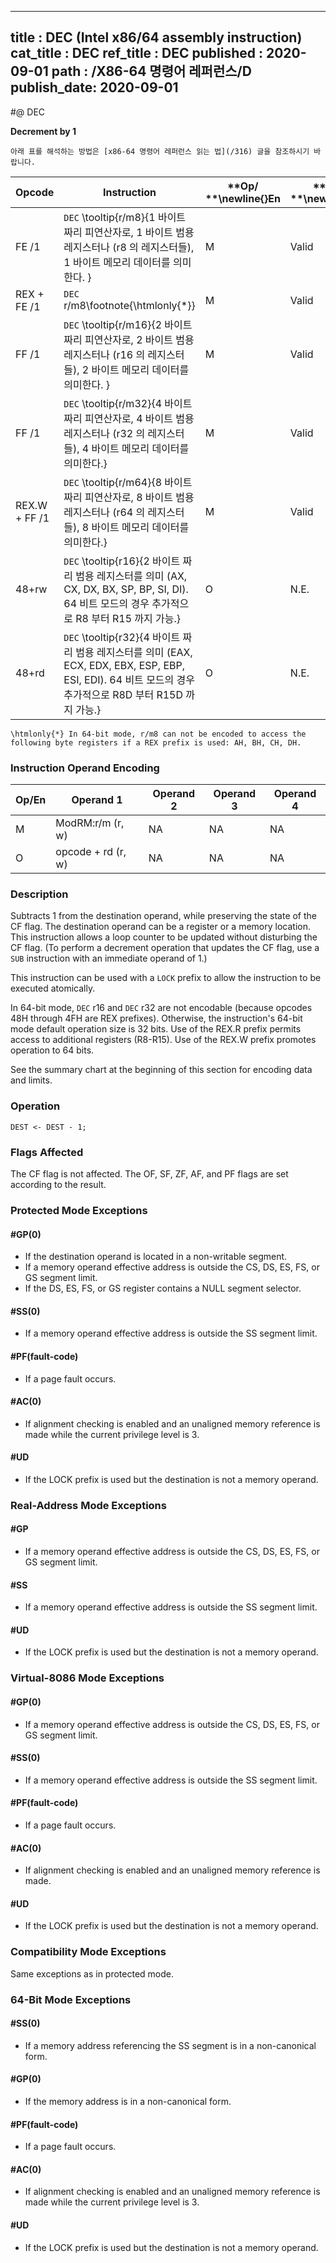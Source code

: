 ----------------------------
title : DEC (Intel x86/64 assembly instruction)
cat_title : DEC
ref_title : DEC
published : 2020-09-01
path : /X86-64 명령어 레퍼런스/D
publish_date: 2020-09-01
----------------------------


#@ DEC

**Decrement by 1**

```lec-info
아래 표를 해석하는 방법은 [x86-64 명령어 레퍼런스 읽는 법](/316) 글을 참조하시기 바랍니다.
```

|**Opcode**|**Instruction**|**Op/ **\newline{}**En**|**64-Bit **\newline{}**Mode**|**Compat/**\newline{}**Leg Mode**|**Description**|
|----------|---------------|------------------------|-----------------------------|---------------------------------|---------------|
|FE /1|`DEC` \tooltip{r/m8}{1 바이트 짜리 피연산자로, 1 바이트 범용 레지스터나 (r8 의 레지스터들), 1 바이트 메모리 데이터를 의미한다. } |M|Valid|Valid|Decrement r/m8 by 1.|
|REX + FE /1|`DEC` r/m8\footnote{\htmlonly{*}} |M|Valid|N.E.|Decrement r/m8 by 1.|
|FF /1|`DEC` \tooltip{r/m16}{2 바이트 짜리 피연산자로, 2 바이트 범용 레지스터나 (r16 의 레지스터들), 2 바이트 메모리 데이터를 의미한다. } |M|Valid|Valid|Decrement r/m16 by 1.|
|FF /1|`DEC` \tooltip{r/m32}{4 바이트 짜리 피연산자로, 4 바이트 범용 레지스터나 (r32 의 레지스터들), 4 바이트 메모리 데이터를 의미한다.} |M|Valid|Valid|Decrement r/m32 by 1.|
|REX.W + FF /1|`DEC` \tooltip{r/m64}{8 바이트 짜리 피연산자로, 8 바이트 범용 레지스터나 (r64 의 레지스터들), 8 바이트 메모리 데이터를 의미한다.} |M|Valid|N.E.|Decrement r/m64 by 1.|
|48+rw|`DEC` \tooltip{r16}{2 바이트 짜리 범용 레지스터를 의미 (AX, CX, DX, BX, SP, BP, SI, DI). 64 비트 모드의 경우 추가적으로 R8 부터 R15 까지 가능.} |O|N.E.|Valid|Decrement r16 by 1.|
|48+rd|`DEC` \tooltip{r32}{4 바이트 짜리 범용 레지스터를 의미 (EAX, ECX, EDX, EBX, ESP, EBP, ESI, EDI). 64 비트 모드의 경우 추가적으로 R8D 부터 R15D 까지 가능.} |O|N.E.|Valid|Decrement r32 by 1.|

```note
\htmlonly{*} In 64-bit mode, r/m8 can not be encoded to access the following byte registers if a REX prefix is used: AH, BH, CH, DH.
```
### Instruction Operand Encoding


|Op/En|Operand 1|Operand 2|Operand 3|Operand 4|
|-----|---------|---------|---------|---------|
|M|ModRM:r/m (r, w)|NA|NA|NA|
|O|opcode + rd (r, w)|NA|NA|NA|
### Description


Subtracts 1 from the destination operand, while preserving the state of the CF flag. The destination operand can be a register or a memory location. This instruction allows a loop counter to be updated without disturbing the CF flag. (To perform a decrement operation that updates the CF flag, use a `SUB` instruction with an immediate operand of 1.)

This instruction can be used with a `LOCK` prefix to allow the instruction to be executed atomically.

In 64-bit mode, `DEC` r16 and `DEC` r32 are not encodable (because opcodes 48H through 4FH are REX prefixes). Otherwise, the instruction's 64-bit mode default operation size is 32 bits. Use of the REX.R prefix permits access to additional registers (R8-R15). Use of the REX.W prefix promotes operation to 64 bits. 

See the summary chart at the beginning of this section for encoding data and limits.


### Operation

```info-verb
DEST <- DEST - 1;
```
### Flags Affected


The CF flag is not affected. The OF, SF, ZF, AF, and PF flags are set according to the result.


### Protected Mode Exceptions

#### #GP(0)
* If the destination operand is located in a non-writable segment.
* If a memory operand effective address is outside the CS, DS, ES, FS, or GS segment limit.
* If the DS, ES, FS, or GS register contains a NULL segment selector.

#### #SS(0)
* If a memory operand effective address is outside the SS segment limit.

#### #PF(fault-code)
* If a page fault occurs.

#### #AC(0)
* If alignment checking is enabled and an unaligned memory reference is made while the current privilege level is 3.

#### #UD
* If the LOCK prefix is used but the destination is not a memory operand.

### Real-Address Mode Exceptions

#### #GP
* If a memory operand effective address is outside the CS, DS, ES, FS, or GS segment limit.

#### #SS
* If a memory operand effective address is outside the SS segment limit.

#### #UD
* If the LOCK prefix is used but the destination is not a memory operand.

### Virtual-8086 Mode Exceptions

#### #GP(0)
* If a memory operand effective address is outside the CS, DS, ES, FS, or GS segment limit.

#### #SS(0)
* If a memory operand effective address is outside the SS segment limit.

#### #PF(fault-code)
* If a page fault occurs.

#### #AC(0)
* If alignment checking is enabled and an unaligned memory reference is made.

#### #UD
* If the LOCK prefix is used but the destination is not a memory operand.

### Compatibility Mode Exceptions



Same exceptions as in protected mode.


### 64-Bit Mode Exceptions

#### #SS(0)
* If a memory address referencing the SS segment is in a non-canonical form.

#### #GP(0)
* If the memory address is in a non-canonical form.

#### #PF(fault-code)
* If a page fault occurs.

#### #AC(0)
* If alignment checking is enabled and an unaligned memory reference is made while the current privilege level is 3.

#### #UD
* If the LOCK prefix is used but the destination is not a memory operand.
